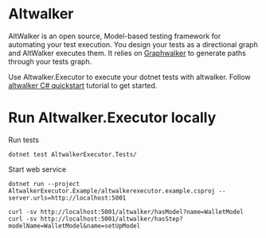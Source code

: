 # Altwalker 

AltWalker is an open source, Model-based testing framework for automating your test execution. You design your tests as a directional graph and AltWalker executes them. It relies on [Graphwalker](http://graphwalker.github.io/) to generate paths through your tests graph.

Use Altwalker.Executor to execute your dotnet tests with altwalker. Follow [altwalker C# quickstart](https://altom.gitlab.io/altwalker/altwalker/quickstart.html#c-quickstart) tutorial to get started.


# Run Altwalker.Executor locally

Run tests

`dotnet test AltwalkerExecutor.Tests/`


Start web service

`dotnet run --project AltwalkerExecutor.Example/altwalkerexecutor.example.csproj --server.urls=http://localhost:5001`


`curl -sv http://localhost:5001/altwalker/hasModel?name=WalletModel`
`curl -sv http://localhost:5001/altwalker/hasStep?modelName=WalletModel&name=setUpModel`

